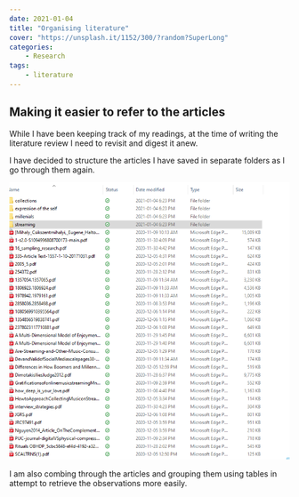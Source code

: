 ```yaml
---
date: 2021-01-04
title: "Organising literature"
cover: "https://unsplash.it/1152/300/?random?SuperLong"
categories: 
    - Research
tags:
    - literature
---
```

## Making it easier to refer to the articles

While I have been keeping track of my readings, at the time of writing the literature review I need to revisit and digest it anew.

I have decided to structure the articles I have saved in separate folders as I go through them again.

![Folder Structure, work in progress](folder_structure.png)


I am also combing through the articles and grouping them using tables in attempt to retrieve the observations more easily.